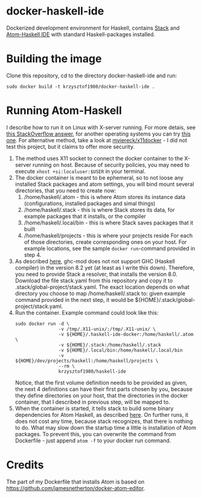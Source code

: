 # docker-haskell-ide
Dockerized development environment for Haskell, contains [Stack](https://docs.haskellstack.org/en/stable/README/) and [Atom-Haskell IDE](https://atom-haskell.github.io/) with standard Haskell-packages installed.

# Building the image
Clone this repository, cd to the directory docker-haskell-ide and run:
```
sudo docker build -t krzysztof1980/docker-haskell-ide .
```

# Running Atom-Haskell
I describe how to run it on Linux with X-server running. For more detais, see [this StackOverflow answer](https://stackoverflow.com/questions/25281992/alternatives-to-ssh-x11-forwarding-for-docker-containers/25334301#25334301), for another operating systems you can try [this one](https://stackoverflow.com/questions/16296753/can-you-run-gui-apps-in-a-docker-container/36190462#36190462). For alternative method, take a look at [mviereck/x11docker](https://github.com/mviereck/x11docker) - I did not test this project, but it claims to offer more security.

1. The method uses X11 socket to connect the docker container to the X-server running on host. Because of security policies, you may need to execute `xhost +si:localuser:$USER` in your terminal. 
1. The docker container is meant to be ephemeral, so to not loose any installed Stack packages and atom settings, you will bind mount several directories, that you need to create now:
    1. /home/haskell/.atom - this is where Atom stores its instance data (configurations, installed packages and simal things)
    1. /home/haskell/.stack - this is where Stack stores its data, for example packages that it installs, or the compiler
    1. /home/haskell/.local/bin - this is where Stack saves packages that it built
    1. /home/haskell/projects - this is where your projects reside
    For each of those directories, create corresponding ones on your host. For example locations, see the sample `docker run`-command provided in step 4. 
1. As described [here](https://atom-haskell.github.io/installation/installing-binary-dependencies/), ghc-mod does not not support GHC (Haskell compiler) in the version 8.2 yet (at least as I write this down). Therefore, you need to provide Stack a resolver, that installs the version 8.0. Download the file stack.yaml from this repository and copy it to .stack/global-project/stack.yaml. The exact location depends on what directory you choose to map /home/haskell/.stack to: given example command provided in the next step, it would be ${HOME}/.stack/global-project/stack.yaml.
1. Run the container. Example command could look like this:
    ```
    sudo docker run -d \
                    -v /tmp/.X11-unix/:/tmp/.X11-unix/ \
                    -v ${HOME}/.haskell-ide-docker:/home/haskell/.atom \
                    -v ${HOME}/.stack:/home/haskell/.stack 
                    -v ${HOME}/.local/bin:/home/haskell/.local/bin 
                    -v ${HOME}/dev/projects/haskell:/home/haskell/projects \
                    --rm \
                    krzysztof1980/haskell-ide
    ```
    Notice, that the first volume definition needs to be provided as given, the next 4 definitions can have their first parts chosen by you, because they define directories on your host, that the directories in the docker container, that I described in previous step, will be mapped to.
1. When the container is started, it tells stack to build some binary dependencies for Atom Haskell, as described [here](https://atom-haskell.github.io/installation/installing-binary-dependencies/). On further runs, it does not cost any time, because stack recognizes, that there is nothing to do. What may slow down the startup time a little is installation of Atom packages. To prevent this, you can overwrite the command from Dockerfile - just append `atom -f` to your docker run command.

# Credits
The part of my Dockerfile that installs Atom is based on https://github.com/jamesnetherton/docker-atom-editor. 
